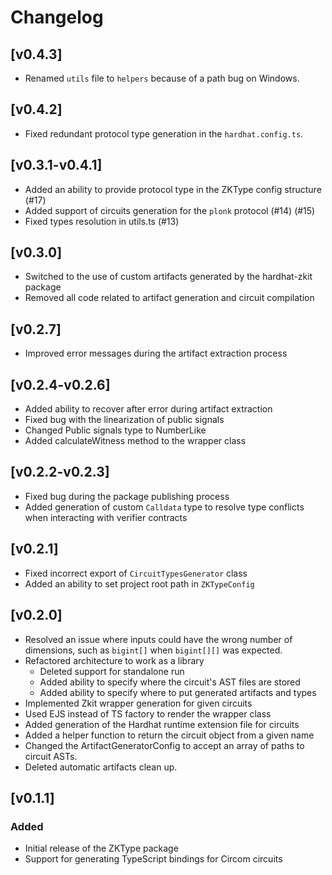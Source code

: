 # Changelog

## [v0.4.3]

* Renamed `utils` file to `helpers` because of a path bug on Windows.

## [v0.4.2]

* Fixed redundant protocol type generation in the `hardhat.config.ts`.

## [v0.3.1-v0.4.1]

* Added an ability to provide protocol type in the ZKType config structure (#17)
* Added support of circuits generation for the `plonk` protocol (#14) (#15)
* Fixed types resolution in utils.ts (#13)

## [v0.3.0]

* Switched to the use of custom artifacts generated by the hardhat-zkit package
* Removed all code related to artifact generation and circuit compilation

## [v0.2.7]

* Improved error messages during the artifact extraction process

## [v0.2.4-v0.2.6]

* Added ability to recover after error during artifact extraction
* Fixed bug with the linearization of public signals
* Changed Public signals type to NumberLike
* Added calculateWitness method to the wrapper class

## [v0.2.2-v0.2.3]

- Fixed bug during the package publishing process
- Added generation of custom `Calldata` type to resolve type conflicts when interacting with verifier contracts

## [v0.2.1]

- Fixed incorrect export of `CircuitTypesGenerator` class
- Added an ability to set project root path in `ZKTypeConfig`

## [v0.2.0]

- Resolved an issue where inputs could have the wrong number of dimensions, such as `bigint[]` when `bigint[][]` was expected.
- Refactored architecture to work as a library
    - Deleted support for standalone run
    - Added ability to specify where the circuit's AST files are stored
    - Added ability to specify where to put generated artifacts and types
- Implemented Zkit wrapper generation for given circuits
- Used EJS instead of TS factory to render the wrapper class
- Added generation of the Hardhat runtime extension file for circuits
- Added a helper function to return the circuit object from a given name
- Changed the ArtifactGeneratorConfig to accept an array of paths to circuit ASTs.
- Deleted automatic artifacts clean up.

## [v0.1.1]

### Added

- Initial release of the ZKType package
- Support for generating TypeScript bindings for Circom circuits

